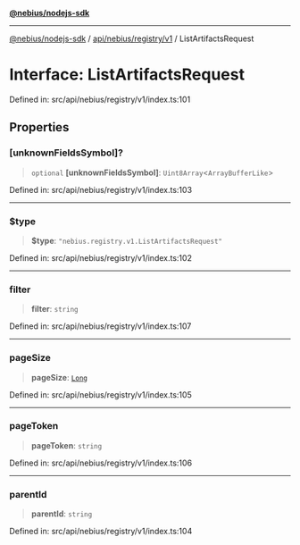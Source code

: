 [**@nebius/nodejs-sdk**](../../../../../README.md)

---

[@nebius/nodejs-sdk](../../../../../README.md) / [api/nebius/registry/v1](../README.md) / ListArtifactsRequest

# Interface: ListArtifactsRequest

Defined in: src/api/nebius/registry/v1/index.ts:101

## Properties

### \[unknownFieldsSymbol\]?

> `optional` **\[unknownFieldsSymbol\]**: `Uint8Array`\<`ArrayBufferLike`\>

Defined in: src/api/nebius/registry/v1/index.ts:103

---

### $type

> **$type**: `"nebius.registry.v1.ListArtifactsRequest"`

Defined in: src/api/nebius/registry/v1/index.ts:102

---

### filter

> **filter**: `string`

Defined in: src/api/nebius/registry/v1/index.ts:107

---

### pageSize

> **pageSize**: [`Long`](../../../../../runtime/protos/core/classes/Long.md)

Defined in: src/api/nebius/registry/v1/index.ts:105

---

### pageToken

> **pageToken**: `string`

Defined in: src/api/nebius/registry/v1/index.ts:106

---

### parentId

> **parentId**: `string`

Defined in: src/api/nebius/registry/v1/index.ts:104
